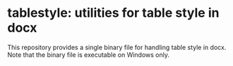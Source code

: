 # tablestyle: utilities for table style in docx

This repository provides a single binary file for handling table style in docx.
Note that the binary file is executable on Windows only.
